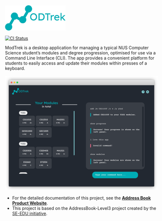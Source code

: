 <br>
<img src="docs/images/logo.png" width="200px"><br>

[![CI Status](https://github.com/se-edu/addressbook-level3/workflows/Java%20CI/badge.svg)](https://github.com/se-edu/addressbook-level3/actions)

ModTrek is a desktop application for managing a typical NUS Computer Science student’s modules and degree progression, optimised for use via a Command Line Interface (CLI). 
The app provides a convenient platform for students to easily access and update their modules within presses of a keyboard.<br><br>
![Ui](docs/images/Ui.png)

* For the detailed documentation of this project, see the **[Address Book Product Website](https://se-education.org/addressbook-level3)**.
* This project is based on the AddressBook-Level3 project created by the [SE-EDU initiative](https://se-education.org).